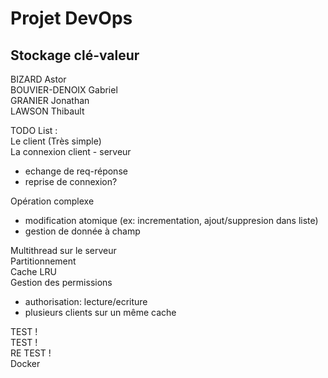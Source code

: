 Projet DevOps
=============

## Stockage clé-valeur ##

BIZARD Astor  
BOUVIER-DENOIX Gabriel  
GRANIER Jonathan  
LAWSON Thibault  




TODO List :  
Le client (Très simple)  
La connexion client - serveur 
   - echange de req-réponse  
   - reprise de connexion? 
   
Opération complexe 
   - modification atomique (ex: incrementation, ajout/suppresion dans liste)  
   - gestion de donnée à champ  
   
Multithread sur le serveur  
Partitionnement  
Cache LRU  
Gestion des permissions  
   - authorisation: lecture/ecriture  
   - plusieurs clients sur un même cache  
   
TEST !  
TEST !  
RE TEST !  
Docker  


